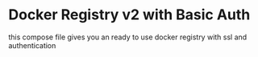 # Docker Registry v2 with Basic Auth

this compose file gives you an ready to use docker registry with ssl and authentication

